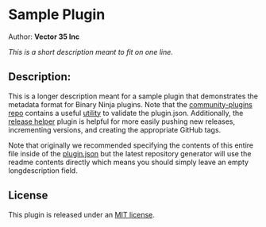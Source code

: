 # Sample Plugin
Author: **Vector 35 Inc**

_This is a short description meant to fit on one line._

## Description:
This is a longer description meant for a sample plugin that demonstrates the metadata format for Binary Ninja plugins. Note that the [community-plugins repo](https://github.com/Vector35/community-plugins) contains a useful [utility](https://github.com/Vector35/community-plugins/blob/master/generate_plugininfo.py) to validate the plugin.json. Additionally, the [release helper](https://github.com/Vector35/release_helper) plugin is helpful for more easily pushing new releases, incrementing versions, and creating the appropriate GitHub tags.

Note that originally we recommended specifying the contents of this entire file inside of the [plugin.json](./plugin.json) but the latest repository generator will use the readme contents directly which means you should simply leave an empty longdescription field. 

## License

This plugin is released under an [MIT license](./license).
